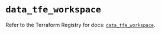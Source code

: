 # `data_tfe_workspace`

Refer to the Terraform Registry for docs: [`data_tfe_workspace`](https://registry.terraform.io/providers/hashicorp/tfe/0.55.0/docs/data-sources/workspace).
